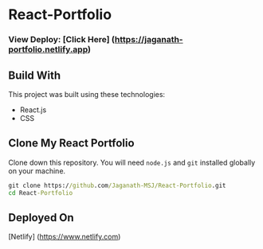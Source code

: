 # React-Portfolio
### View Deploy: [Click Here] (https://jaganath-portfolio.netlify.app)

## Build With
This project was built using these technologies:
  - React.js
  - CSS

## Clone My React Portfolio
Clone down this repository. 
You will need `node.js` and `git` installed globally on your machine.
```cmd
git clone https://github.com/Jaganath-MSJ/React-Portfolio.git
cd React-Portfolio
```

## Deployed On
[Netlify] (https://www.netlify.com)
